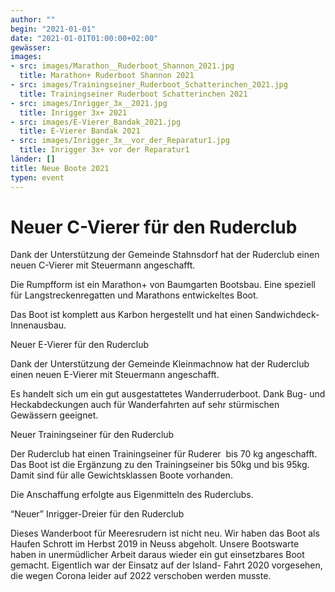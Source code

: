 ```yaml
---
author: ""
begin: "2021-01-01"
date: "2021-01-01T01:00:00+02:00"
gewässer: 
images:
- src: images/Marathon__Ruderboot_Shannon_2021.jpg
  title: Marathon+ Ruderboot Shannon 2021
- src: images/Trainingseiner_Ruderboot_Schatterinchen_2021.jpg
  title: Trainingseiner Ruderboot Schatterinchen 2021
- src: images/Inrigger_3x__2021.jpg
  title: Inrigger 3x+ 2021
- src: images/E-Vierer_Bandak_2021.jpg
  title: E-Vierer Bandak 2021
- src: images/Inrigger_3x__vor_der_Reparatur1.jpg
  title: Inrigger 3x+ vor der Reparatur1
länder: []
title: Neue Boote 2021
typen: event
---
```


# Neuer C-Vierer für den Ruderclub


Dank der Unterstützung der Gemeinde Stahnsdorf hat der Ruderclub einen neuen C-Vierer mit Steuermann angeschafft.

Die Rumpfform ist ein Marathon+ von Baumgarten Bootsbau. Eine speziell für Langstreckenregatten und Marathons entwickeltes Boot.

Das Boot ist komplett aus Karbon hergestellt und hat einen Sandwichdeck- Innenausbau.

Neuer E-Vierer für den Ruderclub

Dank der Unterstützung der Gemeinde Kleinmachnow hat der Ruderclub einen neuen E-Vierer mit Steuermann angeschafft.

Es handelt sich um ein gut ausgestattetes Wanderruderboot. Dank Bug- und Heckabdeckungen auch für Wanderfahrten auf sehr stürmischen Gewässern geeignet.

Neuer Trainingseiner für den Ruderclub

Der Ruderclub hat einen Trainingseiner für Ruderer  bis 70 kg angeschafft. Das Boot ist die Ergänzung zu den Trainingseiner bis 50kg und bis 95kg. Damit sind für alle Gewichtsklassen Boote vorhanden.

Die Anschaffung erfolgte aus Eigenmitteln des Ruderclubs.

“Neuer” Inrigger-Dreier für den Ruderclub

Dieses Wanderboot für Meeresrudern ist nicht neu. Wir haben das Boot als Haufen Schrott im Herbst 2019 in Neuss abgeholt. Unsere Bootswarte haben in unermüdlicher Arbeit daraus wieder ein gut einsetzbares Boot gemacht. Eigentlich war der Einsatz auf der Island- Fahrt 2020 vorgesehen, die wegen Corona leider auf 2022 verschoben werden musste.
